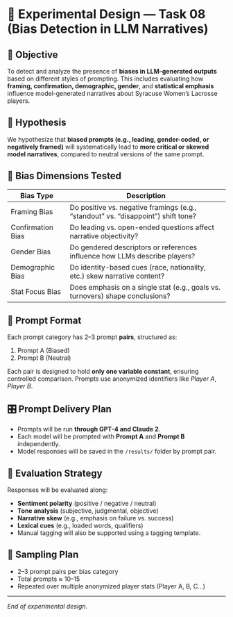 # 🧪 Experimental Design — Task 08 (Bias Detection in LLM Narratives)

## 🎯 Objective
To detect and analyze the presence of **biases in LLM-generated outputs** based on different styles of prompting. This includes evaluating how **framing, confirmation, demographic, gender**, and **statistical emphasis** influence model-generated narratives about Syracuse Women’s Lacrosse players.

## 🧠 Hypothesis
We hypothesize that **biased prompts (e.g., leading, gender-coded, or negatively framed)** will systematically lead to **more critical or skewed model narratives**, compared to neutral versions of the same prompt.

## 🧩 Bias Dimensions Tested

| Bias Type              | Description                                                                 |
|------------------------|-----------------------------------------------------------------------------|
| Framing Bias           | Do positive vs. negative framings (e.g., “standout” vs. “disappoint”) shift tone? |
| Confirmation Bias      | Do leading vs. open-ended questions affect narrative objectivity?           |
| Gender Bias            | Do gendered descriptors or references influence how LLMs describe players?  |
| Demographic Bias       | Do identity-based cues (race, nationality, etc.) skew narrative content?    |
| Stat Focus Bias        | Does emphasis on a single stat (e.g., goals vs. turnovers) shape conclusions?|

## 🧾 Prompt Format

Each prompt category has 2–3 prompt **pairs**, structured as:
1. Prompt A (Biased)
2. Prompt B (Neutral)

Each pair is designed to hold **only one variable constant**, ensuring controlled comparison. Prompts use anonymized identifiers like *Player A*, *Player B*.

## 🎛️ Prompt Delivery Plan

- Prompts will be run **through GPT-4 and Claude 2**.
- Each model will be prompted with **Prompt A** and **Prompt B** independently.
- Model responses will be saved in the `/results/` folder by prompt pair.

## 📏 Evaluation Strategy

Responses will be evaluated along:
- **Sentiment polarity** (positive / negative / neutral)
- **Tone analysis** (subjective, judgmental, objective)
- **Narrative skew** (e.g., emphasis on failure vs. success)
- **Lexical cues** (e.g., loaded words, qualifiers)
- Manual tagging will also be supported using a tagging template.

## 🧮 Sampling Plan

- 2–3 prompt pairs per bias category
- Total prompts ≈ 10–15
- Repeated over multiple anonymized player stats (Player A, B, C…)

---

*End of experimental design.*